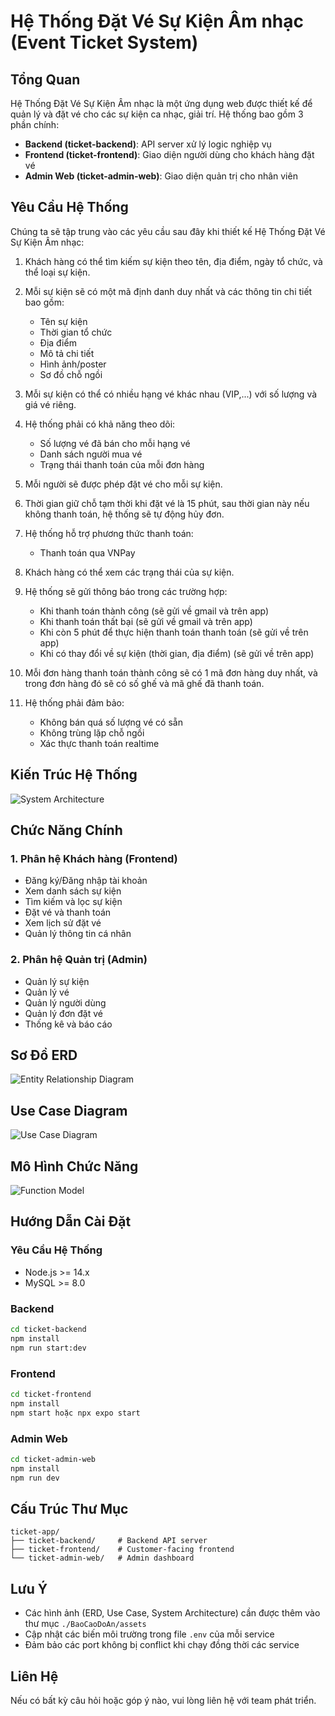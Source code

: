 # Hệ Thống Đặt Vé Sự Kiện Âm nhạc (Event Ticket System)


## Tổng Quan
Hệ Thống Đặt Vé Sự Kiện Âm nhạc là một ứng dụng web được thiết kế để quản lý và đặt vé cho các sự kiện ca nhạc, giải trí. Hệ thống bao gồm 3 phần chính:
- **Backend (ticket-backend)**: API server xử lý logic nghiệp vụ
- **Frontend (ticket-frontend)**: Giao diện người dùng cho khách hàng đặt vé
- **Admin Web (ticket-admin-web)**: Giao diện quản trị cho nhân viên


## Yêu Cầu Hệ Thống
Chúng ta sẽ tập trung vào các yêu cầu sau đây khi thiết kế Hệ Thống Đặt Vé Sự Kiện Âm nhạc:

1. Khách hàng có thể tìm kiếm sự kiện theo tên, địa điểm, ngày tổ chức, và thể loại sự kiện.

2. Mỗi sự kiện sẽ có một mã định danh duy nhất và các thông tin chi tiết bao gồm:
   - Tên sự kiện
   - Thời gian tổ chức
   - Địa điểm
   - Mô tả chi tiết
   - Hình ảnh/poster
   - Sơ đồ chỗ ngồi

3. Mỗi sự kiện có thể có nhiều hạng vé khác nhau (VIP,...) với số lượng và giá vé riêng.

4. Hệ thống phải có khả năng theo dõi:
   - Số lượng vé đã bán cho mỗi hạng vé
   - Danh sách người mua vé
   - Trạng thái thanh toán của mỗi đơn hàng

5. Mỗi người sẽ được phép đặt vé cho mỗi sự kiện.

6. Thời gian giữ chỗ tạm thời khi đặt vé là 15 phút, sau thời gian này nếu không thanh toán, hệ thống sẽ tự động hủy đơn.

7. Hệ thống hỗ trợ phương thức thanh toán:
   - Thanh toán qua VNPay

8. Khách hàng có thể xem các trạng thái của sự kiện.

9. Hệ thống sẽ gửi thông báo trong các trường hợp:
   - Khi thanh toán thành công (sẽ gửi về gmail và trên app)
   - Khi thanh toán thất bại (sẽ gửi về gmail và trên app)
   - Khi còn 5 phút để thực hiện thanh toán thanh toán (sẽ gửi về trên app)
   - Khi có thay đổi về sự kiện (thời gian, địa điểm) (sẽ gửi về trên app)

10. Mỗi đơn hàng thanh toán thành công sẽ có 1 mã đơn hàng duy nhất, và trong đơn hàng đó sẽ có số ghế và mã ghế đã thanh toán.

11. Hệ thống phải đảm bảo:
    - Không bán quá số lượng vé có sẵn
    - Không trùng lặp chỗ ngồi
    - Xác thực thanh toán realtime



## Kiến Trúc Hệ Thống
![System Architecture](./BaoCaoDoAn/assets/kiến%20trúc%20hệ%20thống.png)

## Chức Năng Chính

### 1. Phân hệ Khách hàng (Frontend)
- Đăng ký/Đăng nhập tài khoản
- Xem danh sách sự kiện
- Tìm kiếm và lọc sự kiện
- Đặt vé và thanh toán
- Xem lịch sử đặt vé
- Quản lý thông tin cá nhân

### 2. Phân hệ Quản trị (Admin)
- Quản lý sự kiện
- Quản lý vé
- Quản lý người dùng
- Quản lý đơn đặt vé
- Thống kê và báo cáo


## Sơ Đồ ERD
![Entity Relationship Diagram](./BaoCaoDoAn/assets/ERD.png)

## Use Case Diagram
![Use Case Diagram](./BaoCaoDoAn/assets/use%20case.png)

## Mô Hình Chức Năng
![Function Model](./BaoCaoDoAn/assets/Biểu%20đồ%20phân%20rã%20chức%20năng.png)

## Hướng Dẫn Cài Đặt

### Yêu Cầu Hệ Thống
- Node.js >= 14.x
- MySQL >= 8.0


### Backend
```bash
cd ticket-backend
npm install
npm run start:dev
```

### Frontend
```bash
cd ticket-frontend
npm install
npm start hoặc npx expo start
```

### Admin Web
```bash
cd ticket-admin-web
npm install
npm run dev
```

## Cấu Trúc Thư Mục
```
ticket-app/
├── ticket-backend/     # Backend API server
├── ticket-frontend/    # Customer-facing frontend
└── ticket-admin-web/   # Admin dashboard
```

## Lưu Ý
- Các hình ảnh (ERD, Use Case, System Architecture) cần được thêm vào thư mục `./BaoCaoDoAn/assets`
- Cập nhật các biến môi trường trong file `.env` của mỗi service
- Đảm bảo các port không bị conflict khi chạy đồng thời các service

## Liên Hệ
Nếu có bất kỳ câu hỏi hoặc góp ý nào, vui lòng liên hệ với team phát triển. 
